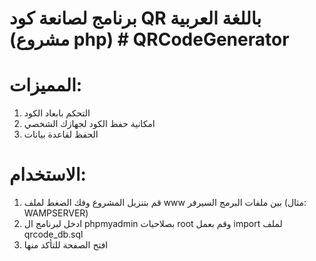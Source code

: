 # برنامج لصانعة كود QR باللغة العربية (مشروع php) #  QRCodeGenerator



# المميزات:
1. التحكم بابعاد الكود
2. امكانية حفظ الكود لجهازك الشخصي
3. الحفظ لقاعدة بيانات



# الاستخدام:
1. قم بتنزيل المشروع وفك الضغط لملف www بين ملفات البرمج السيرفر (مثال: WAMPSERVER)
2. ادخل لبرنامج ال phpmyadmin بصلاحيات root وقم بعمل import لملف qrcode_db.sql 
3. افتح الصفحة للتأكد منها

